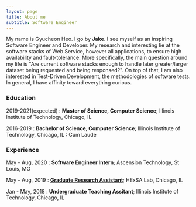 ```yaml
---
layout: page
title: About me
subtitle: Software Engineer 
---
```


My name is Gyucheon Heo. I go by **Jake**. I see myself as an inspiring Software Engineer and Developer.
My research and interesting lie at the software stacks of Web Service, however all applications, to ensure high availability and fault-tolerance. More specifically, the main question around my life is "Are current software stacks enough to handle later greater/larger dataset being requested and being responsed?". On top of that, I am also interested in Test-Driven Development, the methodologies of software tests. In general, I have affinity toward everything curious.

### Education

2019-2021(expected)
: **Master of Science, Computer Science**; Illinois Institute of Technology, Chicago, IL

2016-2019
: **Bachelor of Science, Computer Science**; Illinois Institute of Technology, Chicago, IL
: Cum Laude

### Experience

May - Aug, 2020
: **Software Engineer Intern**; Ascension Technology, St Louis, MO

May - Aug, 2019
: **[Graduate Research Assistant](https://www.halek.co/authors/gyucheon-heo/)**; HExSA Lab, Chicago, IL

Jan - May, 2018
: **Undergraduate Teaching Assitant**; Illinois Institute of Technology, Chicago, IL



